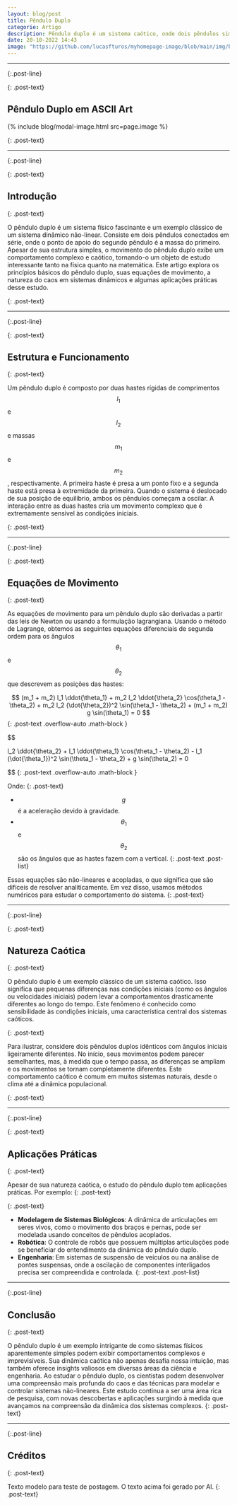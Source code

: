 ```yaml
---
layout: blog/post
title: Pêndulo Duplo
categorie: Artigo
description: Pêndulo duplo é um sistema caótico, onde dois pêndulos simples são conectados através de suas massas (esferas nas pontas). O pêndulo duplo apresenta um movimento mais complexo que o pêndulo simples.
date: 20-10-2022 14:43
image: "https://github.com/lucasfturos/myhomepage-image/blob/main/img/blog/Artigo/pendulo_duplo.png?raw=true"
---
```


---
{:.post-line}

{: .post-text}

## Pêndulo Duplo em ASCII Art

{% include blog/modal-image.html src=page.image %}

{: .post-text}

---
{:.post-line}

{: .post-text}

## Introdução

{: .post-text}

O pêndulo duplo é um sistema físico fascinante e um exemplo clássico de um sistema dinâmico não-linear. Consiste em dois pêndulos conectados em série, onde o ponto de apoio do segundo pêndulo é a massa do primeiro. Apesar de sua estrutura simples, o movimento do pêndulo duplo exibe um comportamento complexo e caótico, tornando-o um objeto de estudo interessante tanto na física quanto na matemática. Este artigo explora os princípios básicos do pêndulo duplo, suas equações de movimento, a natureza do caos em sistemas dinâmicos e algumas aplicações práticas desse estudo.

{: .post-text}

---
{:.post-line}

{: .post-text}

## Estrutura e Funcionamento

{: .post-text}

Um pêndulo duplo é composto por duas hastes rígidas de comprimentos $$l_1$$ e $$l_2$$ e massas $$m_1$$ e $$m_2$$, respectivamente. A primeira haste é presa a um ponto fixo e a segunda haste está presa à extremidade da primeira. Quando o sistema é deslocado de sua posição de equilíbrio, ambos os pêndulos começam a oscilar. A interação entre as duas hastes cria um movimento complexo que é extremamente sensível às condições iniciais.

{: .post-text}

---
{:.post-line}

{: .post-text}

## Equações de Movimento

{: .post-text}

As equações de movimento para um pêndulo duplo são derivadas a partir das leis de Newton ou usando a formulação lagrangiana. Usando o método de Lagrange, obtemos as seguintes equações diferenciais de segunda ordem para os ângulos $$\theta_1$$ e $$\theta_2$$ que descrevem as posições das hastes:

$$
(m_1 + m_2) l_1 \ddot{\theta_1} + m_2 l_2 \ddot{\theta_2} \cos(\theta_1 - \theta_2) + m_2 l_2 (\dot{\theta_2})^2 \sin(\theta_1 - \theta_2) + (m_1 + m_2) g \sin(\theta_1) = 0
$${: .post-text .overflow-auto .math-block }


$$

l_2 \ddot{\theta_2} + l_1 \ddot{\theta_1} \cos(\theta_1 - \theta_2) - l_1 (\dot{\theta_1})^2 \sin(\theta_1 - \theta_2) + g \sin(\theta_2) = 0

$$
{: .post-text .overflow-auto .math-block }

Onde:
{: .post-text}

- $$g$$ é a aceleração devido à gravidade.
- $$\theta_1$$ e $$\theta_2$$ são os ângulos que as hastes fazem com a vertical.
{: .post-text .post-list}

Essas equações são não-lineares e acopladas, o que significa que são difíceis de resolver analiticamente. Em vez disso, usamos métodos numéricos para estudar o comportamento do sistema.
{: .post-text}

---
{:.post-line}

{: .post-text}

## Natureza Caótica

{: .post-text}

O pêndulo duplo é um exemplo clássico de um sistema caótico. Isso significa que pequenas diferenças nas condições iniciais (como os ângulos ou velocidades iniciais) podem levar a comportamentos drasticamente diferentes ao longo do tempo. Este fenômeno é conhecido como sensibilidade às condições iniciais, uma característica central dos sistemas caóticos.

{: .post-text}

Para ilustrar, considere dois pêndulos duplos idênticos com ângulos iniciais ligeiramente diferentes. No início, seus movimentos podem parecer semelhantes, mas, à medida que o tempo passa, as diferenças se ampliam e os movimentos se tornam completamente diferentes. Este comportamento caótico é comum em muitos sistemas naturais, desde o clima até a dinâmica populacional.

{: .post-text}

---
{:.post-line}

{: .post-text}

## Aplicações Práticas

{: .post-text}

Apesar de sua natureza caótica, o estudo do pêndulo duplo tem aplicações práticas. Por exemplo:
{: .post-text}

{: .post-text}

- **Modelagem de Sistemas Biológicos**: A dinâmica de articulações em seres vivos, como o movimento dos braços e pernas, pode ser modelada usando conceitos de pêndulos acoplados.
- **Robótica**: O controle de robôs que possuem múltiplas articulações pode se beneficiar do entendimento da dinâmica do pêndulo duplo.
- **Engenharia**: Em sistemas de suspensão de veículos ou na análise de pontes suspensas, onde a oscilação de componentes interligados precisa ser compreendida e controlada.
{: .post-text .post-list}

---
{:.post-line}

## Conclusão
{: .post-text}

O pêndulo duplo é um exemplo intrigante de como sistemas físicos aparentemente simples podem exibir comportamentos complexos e imprevisíveis. Sua dinâmica caótica não apenas desafia nossa intuição, mas também oferece insights valiosos em diversas áreas da ciência e engenharia. Ao estudar o pêndulo duplo, os cientistas podem desenvolver uma compreensão mais profunda do caos e das técnicas para modelar e controlar sistemas não-lineares. Este estudo continua a ser uma área rica de pesquisa, com novas descobertas e aplicações surgindo à medida que avançamos na compreensão da dinâmica dos sistemas complexos.
{: .post-text}

---
{:.post-line}

## Créditos
{: .post-text}

Texto modelo para teste de postagem.
O texto acima foi gerado por AI.
{: .post-text}

<script src="https://cdnjs.cloudflare.com/ajax/libs/mathjax/2.7.4/MathJax.js?config=default"></script>

